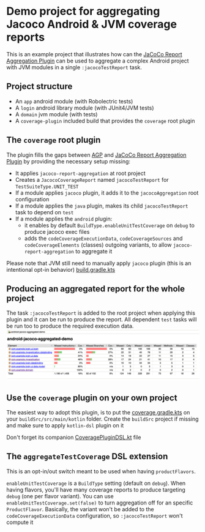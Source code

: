 # Demo project for aggregating Jacoco Android & JVM coverage reports
This is an example project that illustrates how can the 
[JaCoCo Report Aggregation Plugin](https://docs.gradle.org/current/userguide/jacoco_report_aggregation_plugin.html)
can be used to aggregate a complex Android project with JVM modules in a single `:jacocoTestReport` task.

## Project structure
- An `app` android module (with Robolectric tests)
- A `login` android library module (with JUnit4/JVM tests)
- A `domain` jvm module (with tests)
- A `coverage-plugin` included build that provides the `coverage` root plugin

## The `coverage` root plugin
The plugin fills the gaps between [AGP](https://developer.android.com/studio/releases/gradle-plugin) and 
[JaCoCo Report Aggregation Plugin](https://docs.gradle.org/current/userguide/jacoco_report_aggregation_plugin.html)
by providing the necessary setup missing:
- It applies `jacoco-report-aggregation` at root project
- Creates a `JacocoCoverageReport` named `jacocoTestReport` for `TestSuiteType.UNIT_TEST`
- If a module applies `jacoco` plugin, it adds it to the `jacocoAggregation` root configuration
- If a module applies the `java` plugin, makes its child `jacocoTestReport` task to depend on `test`
- If a module applies the `android` plugin:
  - it enables by default `BuildType.enableUnitTestCoverage` on `debug` to produce jacoco exec files
  - adds the `codeCoverageExecutionData`, `codeCoverageSources` and `codeCoverageElements` (classes)
    outgoing variants, to allow `jacoco-report-aggregation` to aggregate it

Please note that JVM still need to manually apply `jacoco` plugin (this is an intentional opt-in behavior)
[build.gradle.kts](build.gradle.kts#L3)

## Producing an aggregated report for the whole project
The task `:jacocoTestReport` is added to the root project when applying this plugin and it can be
run to produce the report. All dependent `test` tasks will be run too to produce the required execution data.
![Aggregated Report example](README-aggregated-report.png)

## Use the `coverage` plugin on your own project
The easiest way to adopt this plugin, is to put the [coverage.gradle.kts](coverage-plugin/src/main/kotlin/coverage.gradle.kts)
on your `buildSrc/src/main/kotlin` folder.
Create the `buildSrc` project if missing and make sure to apply `kotlin-dsl` plugin on it

Don't forget its companion [CoveragePluginDSL.kt](coverage-plugin/src/main/kotlin/org/gradle/kotlin/dsl/CoveragePluginDSL.kt) file

## The `aggregateTestCoverage` DSL extension
This is an opt-in/out switch meant to be used when having `productFlavors`.

`enableUnitTestCoverage` is a `BuildType` setting (default on `debug`). When having flavors, you'll
have many coverage reports to produce targeting `debug` (one per flavor variant).
You can use `enableUnitTestCoverage.set(false)` to turn aggregation off for an specific `ProductFlavor`. 
Basically, the variant won't be added to the `codeCoverageExecutionData` configuration, so `:jacocoTestReport` won't compute it
